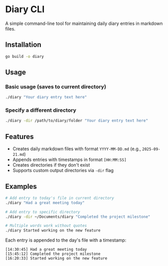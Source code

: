 # Diary CLI

A simple command-line tool for maintaining daily diary entries in markdown files.

## Installation

```bash
go build -o diary
```

## Usage

### Basic usage (saves to current directory)
```bash
./diary "Your diary entry text here"
```

### Specify a different directory
```bash
./diary -dir /path/to/diary/folder "Your diary entry text here"
```

## Features

- Creates daily markdown files with format `YYYY-MM-DD.md` (e.g., `2025-09-21.md`)
- Appends entries with timestamps in format `[HH:MM:SS]`
- Creates directories if they don't exist
- Supports custom output directories via `-dir` flag

## Examples

```bash
# Add entry to today's file in current directory
./diary "Had a great meeting today"

# Add entry to specific directory
./diary -dir ~/Documents/diary "Completed the project milestone"

# Multiple words work without quotes
./diary Started working on the new feature
```

Each entry is appended to the day's file with a timestamp:
```
[14:30:45] Had a great meeting today
[15:45:12] Completed the project milestone
[16:20:33] Started working on the new feature
```
